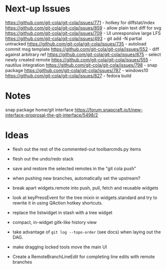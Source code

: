 Next-up Issues
==============

https://github.com/git-cola/git-cola/issues/771 - hotkey for diffstat/index
https://github.com/git-cola/git-cola/issues/859 - allow plain text diff for svg
https://github.com/git-cola/git-cola/issues/709 - UI unresponsive large LFS
https://github.com/git-cola/git-cola/issues/493 - git add -N partial untracked
https://github.com/git-cola/git-cola/issues/735 - autoload commit msg template
https://github.com/git-cola/git-cola/issues/552 - diff against arbitrary ref
https://github.com/git-cola/git-cola/issues/875 - select newly created remote
https://github.com/git-cola/git-cola/issues/555 - nautilus integration
https://github.com/git-cola/git-cola/issues/798 - snap package
https://github.com/git-cola/git-cola/issues/787 - windows10
https://github.com/git-cola/git-cola/issues/827 - fedora build

Notes
=====

snap package home/git interface
https://forum.snapcraft.io/t/new-interface-proprosal-the-git-interface/5498/2

Ideas
=====

- flesh out the rest of the commented-out toolbarcmds.py items

- flesh out the undo/redo stack

- save and restore the selected remotes in the "git cola push"

- when pushing new branches, automatically set the upstream?

- break apart widgets.remote into push, pull, fetch and reusable widgets

- look at keyPressEvent for the tree mixin in widgets.standard and
  try to rewrite it in using QAction hotkey shortcuts.

- replace the listwidget in stash with a tree widget

- compact, in-widget gitk-like history view

- take advantage of `git log --topo-order` (see docs) when laying out the DAG.

- make dragging locked tools move the main UI

- Create a RemoteBranchLineEdit for completing line edits with remote branches
